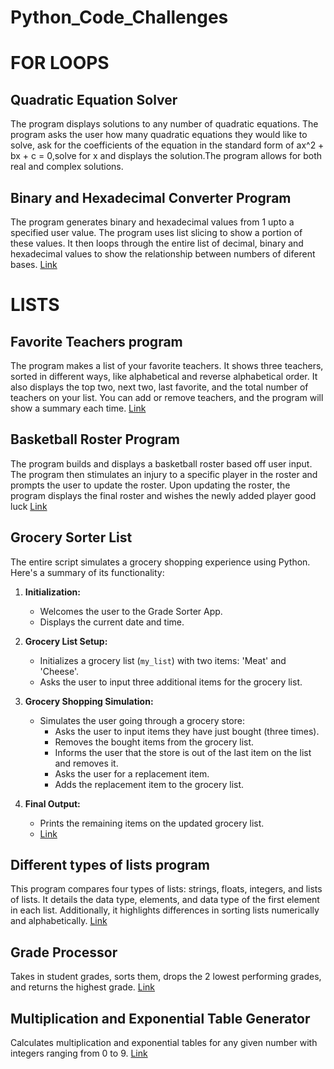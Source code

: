 # Python_Code_Challenges
# FOR LOOPS
## Quadratic Equation Solver
The program displays solutions to any number of quadratic equations.
The program asks the user how many quadratic equations they would like to solve, ask for the coefficients of the equation in the standard form of ax^2 + bx + c = 0,solve for x and displays the solution.The program allows for both real and complex solutions.
## Binary and Hexadecimal Converter Program
The program generates binary and hexadecimal values from 1 upto a specified user value.
The program uses list slicing to show a portion of these values. It then loops through the entire list of decimal, binary and hexadecimal values to show the relationship between numbers of diferent bases.
[Link](https://github.com/trintambogo/Python_Code_Challenges/blob/main/_Binary%20and%20Hexadecimal%20Converter.ipynb)

# LISTS
## Favorite Teachers program
The program makes a list of your favorite teachers. It shows three teachers, sorted in different ways, like alphabetical and reverse alphabetical order. It also displays the top two, next two, last favorite, and the total number of teachers on your list. You can add or remove teachers, and the program will show a summary each time.
[Link](https://github.com/trintambogo/Python_Code_Challenges/blob/main/FavoriteTeachersProgram.ipynb) 

## Basketball Roster Program
The program builds and displays a basketball roster based off user input. The program then stimulates an injury to a specific player in the roster and prompts the user to update the roster. Upon updating the roster, the program displays the final roster and wishes the newly added player good luck
[Link](https://github.com/trintambogo/Python_Code_Challenges/blob/main/Basketball%20Roster%20Program.ipynb) 
## Grocery Sorter List 
The entire script simulates a grocery shopping experience using Python. Here's a summary of its functionality:

1. **Initialization:**
   - Welcomes the user to the Grade Sorter App.
   - Displays the current date and time.

2. **Grocery List Setup:**
   - Initializes a grocery list (`my_list`) with two items: 'Meat' and 'Cheese'.
   - Asks the user to input three additional items for the grocery list.

3. **Grocery Shopping Simulation:**
   - Simulates the user going through a grocery store:
     - Asks the user to input items they have just bought (three times).
     - Removes the bought items from the grocery list.
     - Informs the user that the store is out of the last item on the list and removes it.
     - Asks the user for a replacement item.
     - Adds the replacement item to the grocery list.

4. **Final Output:**
   - Prints the remaining items on the updated grocery list.
   - [Link](https://github.com/trintambogo/Python_Code_Challenges/blob/main/GroceryListApp.ipynb)
     
## Different types of lists program
This program compares four types of lists: strings, floats, integers, and lists of lists. It details the data type, elements, and data type of the first element in each list. Additionally, it highlights differences in sorting lists numerically and alphabetically. 
[Link](https://github.com/trintambogo/Python_Code_Challenges/blob/main/Different%20types%20of%20lists%20program.ipynb) 

## Grade Processor
Takes in student grades, sorts them, drops the 2 lowest performing grades, and returns the highest grade.
[Link](https://github.com/trintambogo/Python_Code_Challenges/blob/main/GradeSorter.ipynb) 

## Multiplication and Exponential Table Generator
Calculates multiplication and exponential tables for any given number with integers ranging from 0 to 9.
[Link](https://github.com/trintambogo/Python_Code_Challenges/blob/main/multiplication%20and%20exponent%20table.ipynb)
